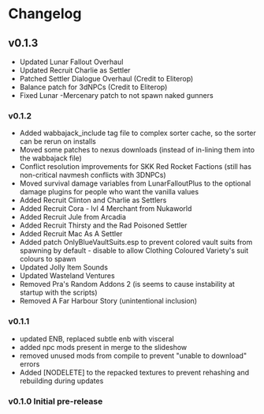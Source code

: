 # Changelog

## v0.1.3
- Updated Lunar Fallout Overhaul
- Updated Recruit Charlie as Settler
- Patched Settler Dialogue Overhaul (Credit to Eliterop)
- Balance patch for 3dNPCs (Credit to Eliterop)
- Fixed Lunar -Mercenary patch to not spawn naked gunners

### v0.1.2
- Added wabbajack_include tag file to complex sorter cache, so the sorter can be rerun on installs
- Moved some patches to nexus downloads (instead of in-lining them into the wabbajack file)
- Conflict resolution improvements for SKK Red Rocket Factions (still has non-critical navmesh conflicts with 3DNPCs)
- Moved survival damage variables from LunarFalloutPlus to the optional damage plugins for people who want the vanilla values
- Added Recruit Clinton and Charlie as Settlers
- Added Recruit Cora - lvl 4 Merchant from Nukaworld
- Added Recruit Jule from Arcadia
- Added Recruit Thirsty and the Rad Poisoned Settler
- Added Recruit Mac As A Settler
- Added patch OnlyBlueVaultSuits.esp to prevent colored vault suits from spawning by default - disable to allow Clothing Coloured Variety's suit colours to spawn
- Updated Jolly Item Sounds
- Updated Wasteland Ventures
- Removed Pra's Random Addons 2 (is seems to cause instability at startup with the scripts)
- Removed A Far Harbour Story (unintentional inclusion)


### v0.1.1
- updated ENB, replaced subtle enb with visceral
- added npc mods present in merge to the slideshow
- removed unused mods from compile to prevent "unable to download" errors
- Added [NODELETE] to the repacked textures to prevent rehashing and rebuilding during updates

### v0.1.0 Initial pre-release